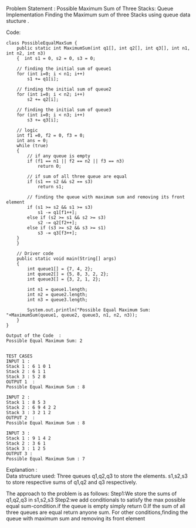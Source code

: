 


Problem Statement : Possible Maximum Sum of Three Stacks: Queue Implementation
Finding the Maximum sum of three Stacks using queue data stucture .

Code:
```
class PossibleEqualMaxSum {
    public static int MaximumSum(int q1[], int q2[], int q3[], int n1, int n2, int n3)
    {  int s1 = 0, s2 = 0, s3 = 0;
    
    // finding the initial sum of queue1
    for (int i=0; i < n1; i++)
        s1 += q1[i];
    
    // finding the initial sum of queue2
    for (int i=0; i < n2; i++)
        s2 += q2[i];
    
    // finding the initial sum of queue3
    for (int i=0; i < n3; i++)
        s3 += q3[i];
    
    // logic
    int f1 =0, f2 = 0, f3 = 0;
    int ans = 0;
    while (true)
    {
        // if any queue is empty
        if (f1 == n1 || f2 == n2 || f3 == n3)
            return 0;
    
        // if sum of all three queue are equal
        if (s1 == s2 && s2 == s3)
            return s1;
        
        // finding the queue with maximum sum and removing its front element
        if (s1 >= s2 && s1 >= s3)
            s1 -= q1[f1++];
        else if (s2 >= s1 && s2 >= s3)
            s2 -= q2[f2++];
        else if (s3 >= s2 && s3 >= s1)
            s3 -= q3[f3++];
    }
    }
    
    // Driver code 
    public static void main(String[] args)
    {
        int queue1[] = {7, 4, 2};
        int queue2[] = {5, 8, 3, 2, 2};
        int queue3[] = {3, 2, 1, 2};
        
        int n1 = queue1.length;
        int n2 = queue2.length;
        int n3 = queue3.length;
        
        System.out.println("Possible Equal Maximum Sum: "+MaximumSum(queue1, queue2, queue3, n1, n2, n3));
    }
}

Output of the Code  :
Possible Equal Maximum Sum: 2


TEST CASES
INPUT 1 :
Stack 1 : 6 1 0 1
Stack 2 : 6 1 1 
Stack 3 : 5 2 8
OUTPUT 1  :
Possible Equal Maximum Sum : 8

INPUT 2 :
Stack 1 : 8 5 3
Stack 2 : 6 9 4 2 2
Stack 3 : 3 2 1 2
OUTPUT 2  :
Possible Equal Maximum Sum : 8

INPUT 3 :
Stack 1 : 9 1 4 2
Stack 2 : 3 6 1
Stack 3 : 1 2 5
OUTPUT 3 :
Possible Equal Maximum Sum : 7
```


Explanation :</br>
Data structure used:
Three queues q1,q2,q3 to store the elements.
s1,s2,s3 to store respective sums of q1,q2 and q3 respectively.

The approach to the problem is as follows:
Step1:We store the sums of q1,q2,q3 in s1,s2,s3
Step2:we add conditionals to satisfy the max possible equal  sum-condition.if the queue is empty simply return 0.If the sum of all three queues are equal return anyone sum.
For other conditions,finding the queue with maximum sum and removing its front element








